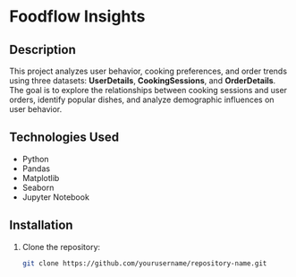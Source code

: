 # Foodflow Insights

## **Description**
This project analyzes user behavior, cooking preferences, and order trends using three datasets: **UserDetails**, **CookingSessions**, and **OrderDetails**. The goal is to explore the relationships between cooking sessions and user orders, identify popular dishes, and analyze demographic influences on user behavior.

## **Technologies Used**
- Python
- Pandas
- Matplotlib
- Seaborn
- Jupyter Notebook

## **Installation**
1. Clone the repository:
   ```bash
   git clone https://github.com/yourusername/repository-name.git
